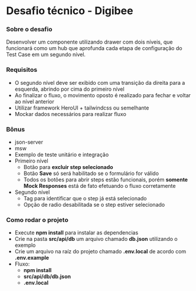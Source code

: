 # Desafio técnico - Digibee

### Sobre o desafio

Desenvolver um componente utilizando drawer com dois níveis, que funcionará como um hub que aprofunda cada etapa de configuração do Test Case em um segundo nível.

### Requisitos

- O segundo nível deve ser exibido com uma transição da direita para a esquerda, abrindo por cima do primeiro nível
- Ao finalizar o fluxo, o movimento oposto é realizado para fechar e voltar ao nível anterior
- Utilizar framework HeroUI + tailwindcss ou semelhante
- Mockar dados necessários para realizar fluxo

### Bônus

- json-server
- msw
- Exemplo de teste unitário e integração
- Primeiro nível
  - Botão para **excluir step selecionado**
  - Botão **Save** só será habilitado se o formulário for válido
  - Todos os botões para abrir steps estão funcionais, porém **somente Mock Responses** está de fato efetuando o fluxo corretamente
- Segundo nível
  - Tag para identificar que o step já está selecionado
  - Opção de radio desabilitada se o step estiver selecionado

### Como rodar o projeto

- Execute **npm install** para instalar as dependencias
- Crie na pasta **src/api/db** um arquivo chamado **db.json** utilizando o exemplo
- Crie um arquivo na raíz do projeto chamado **.env.local** de acordo com **.env.example**
- Fluxo:
  - **npm install**
  - **src/api/db/db.json**
  - **.env.local**
